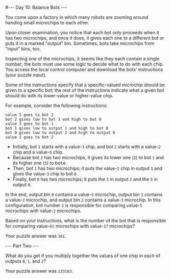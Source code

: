 #--- Day 10: Balance Bots ---

You come upon a factory in which many robots are zooming around handing small microchips to each other.

Upon closer examination, you notice that each bot only proceeds when it has two microchips, and once it does, it gives each one to a different bot or puts it in a marked "output" bin. Sometimes, bots take microchips from "input" bins, too.

Inspecting one of the microchips, it seems like they each contain a single number; the bots must use some logic to decide what to do with each chip. You access the local control computer and download the bots' instructions (your puzzle input).  

Some of the instructions specify that a specific-valued microchip should be given to a specific bot; the rest of the instructions indicate what a given bot should do with its lower-value or higher-value chip.

For example, consider the following instructions:  

``value 5 goes to bot 2``  
``bot 2 gives low to bot 1 and high to bot 0``  
``value 3 goes to bot 1``  
``bot 1 gives low to output 1 and high to bot 0``  
``bot 0 gives low to output 2 and high to output 0``  
``value 2 goes to bot 2``  

- Initially, bot ``1`` starts with a value-``3`` chip, and bot ``2`` starts with a value-``2`` chip and a value-``5`` chip.
- Because bot ``2`` has two microchips, it gives its lower one (``2``) to bot ``1`` and its higher one (``5``) to bot ``0``.
- Then, bot ``1`` has two microchips; it puts the value-``2`` chip in output ``1`` and gives the value-``3`` chip to bot ``0``.
- Finally, bot ``0`` has two microchips; it puts the ``3`` in output ``2`` and the ``5`` in output ``0``.  

In the end, output bin ``0`` contains a value-``5`` microchip, output bin ``1`` contains a value-``2`` microchip, and output bin ``2`` contains a value-``3`` microchip. In this configuration, bot number ``2`` is responsible for comparing value-``5`` microchips with value-``2`` microchips.

Based on your instructions, what is the number of the bot that is responsible for comparing value-``61`` microchips with value-``17`` microchips?

Your puzzle answer was ``161``.

--- Part Two ---

What do you get if you multiply together the values of one chip in each of outputs ``0``, ``1``, and ``2``?

Your puzzle answer was ``133163``.
